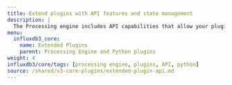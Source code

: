 ```yaml
---
title: Extend plugins with API features and state management
description: |
  The Processing engine includes API capabilities that allow your plugins to interact with InfluxDB data and maintain state between executions.
menu:
  influxdb3_core:
    name: Extended Plugins
    parent: Processing Engine and Python plugins
weight: 4
influxdb3/core/tags: [processing engine, plugins, API, python]
source: /shared/v3-core-plugins/extended-plugin-api.md
---
```


<!-- 
//SOURCE - content/shared/v3-core-plugins/extended-plugin-api.md
-->